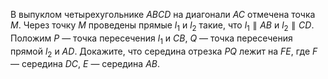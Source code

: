 В выпуклом четырехугольнике $ABCD$ на диагонали $AC$ отмечена точка $M$. Через точку $M$ проведены прямые  ${{l}_{1}}$ и  ${{l}_{2}}$ такие, что ${{l}_{1}} \parallel AB$ и ${{l}_{2}} \parallel CD$. Положим  $P$ — точка пересечения ${{l}_{1}}$ и $CB$, $Q$ — точка пересечения прямой  ${{l}_{2}}$ и $AD$. Докажите, что середина отрезка $PQ$ лежит на $FE$, где $F$ — середина $DC$, $E$ — середина $AB$.